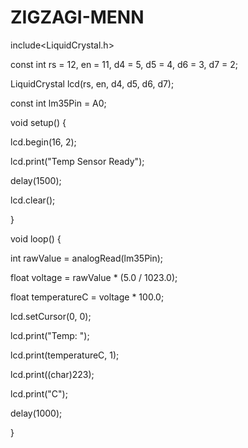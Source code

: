 # ZIGZAGI-MENN 
include<LiquidCrystal.h> 




const int rs = 12, en = 11, d4 = 5, d5 = 4, d6 = 3, d7 = 2; 


LiquidCrystal lcd(rs, en, d4, d5, d6, d7); 


 


const int lm35Pin = A0; 


 


void setup() { 


  lcd.begin(16, 2); 


  lcd.print("Temp Sensor Ready"); 


  delay(1500); 


  lcd.clear(); 


} 


 


void loop() { 


  int rawValue = analogRead(lm35Pin); 


  float voltage = rawValue * (5.0 / 1023.0);    


  float temperatureC = voltage * 100.0;         


 


  lcd.setCursor(0, 0); 


  lcd.print("Temp: "); 


  lcd.print(temperatureC, 1);  


  lcd.print((char)223);  


  lcd.print("C"); 


 


  delay(1000); 


}

